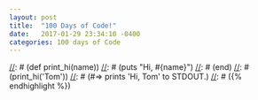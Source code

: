 ```yaml
---
layout: post
title:  "100 Days of Code!"
date:   2017-01-29 23:34:10 -0400
categories: 100 days of Code
---
```

[//]: # (You’ll find this post in your `_posts` directory. Go ahead and edit it and re-build the site to see your changes. You can rebuild the site in many different ways, but the most common way is to run `jekyll serve`, which launches a web server and auto-regenerates your site when a file is updated.)

[//]: # (To add new posts, simply add a file in the `_posts` directory that follows the convention `YYYY-MM-DD-name-of-post.ext` and includes the necessary front matter. Take a look at the source for this post to get an idea about how it works.)

[//]: # (Jekyll also offers powerful support for code snippets:)

[//]: # ({% highlight ruby %})
[//]: # (def print_hi(name))
[//]: #  (puts "Hi, #{name}")
[//]: # (end)
[//]: # (print_hi('Tom'))
[//]: # (#=> prints 'Hi, Tom' to STDOUT.)
[//]: # ({% endhighlight %})

[//]: # (Check out the [Jekyll docs][jekyll-docs] for more info on how to get the most out of Jekyll. File all bugs/feature requests at [Jekyll’s GitHub repo][jekyll-gh]. If you have questions, you can ask them on [Jekyll Talk][jekyll-talk].)

[//]: # ([jekyll-docs]: http://jekyllrb.com/docs/home)
[//]: # ([jekyll-gh]:   https://github.com/jekyll/jekyll)
[//]: # ([jekyll-talk]: https://talk.jekyllrb.com/)
